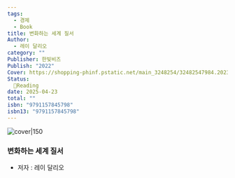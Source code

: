 ```yaml
---
tags:
  - 경제
  - Book
title: 변화하는 세계 질서
Author:
  - 레이 달리오
category: ""
Publisher: 한빛비즈
Publish: "2022"
Cover: https://shopping-phinf.pstatic.net/main_3248254/32482547984.20230404162115.jpg
Status:
  📖Reading
date: 2025-04-23
total: ""
isbn: "9791157845798"
isbn13: "9791157845798"
---
```


![cover|150](https://shopping-phinf.pstatic.net/main_3248254/32482547984.20230404162115.jpg)
###  변화하는 세계 질서    
- 저자 : 레이 달리오